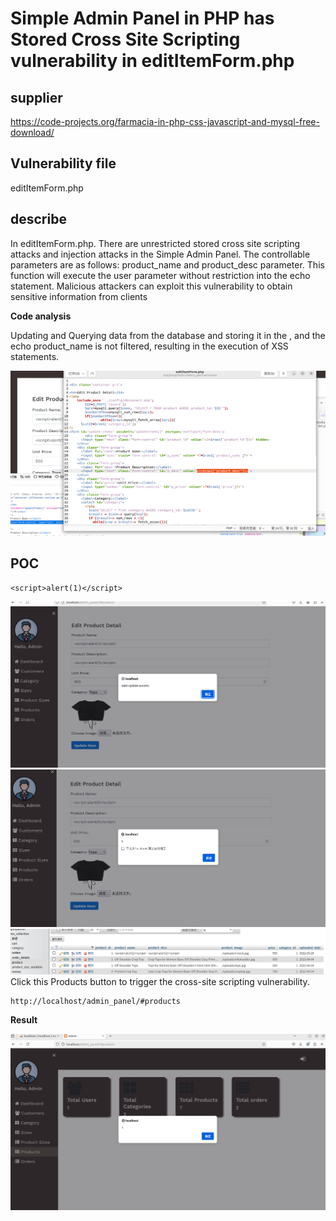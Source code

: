 #  Simple Admin Panel in PHP has Stored Cross Site Scripting vulnerability in editItemForm.php

## supplier 
https://code-projects.org/farmacia-in-php-css-javascript-and-mysql-free-download/
## Vulnerability file
editItemForm.php

## describe
In editItemForm.php. There are unrestricted stored cross site scripting attacks and injection attacks in the Simple Admin Panel. The controllable parameters are as follows: product_name and product_desc parameter. This function will execute the user parameter without restriction into the echo statement. Malicious attackers can exploit this vulnerability to obtain sensitive information from clients

**Code analysis**    

Updating and Querying data from the database and storing it in the <?=$row1['product_name']?>, and the echo product_name is not filtered, resulting in the execution of XSS statements.

![image](https://github.com/Rocky-Bull/myCVE/blob/main/images/%E5%B1%8F%E5%B9%95%E6%88%AA%E5%9B%BE%202024-12-25%20142316.png)

## POC

```
<script>alert(1)</script>
```

![image](https://github.com/Rocky-Bull/myCVE/blob/main/images/%E5%B1%8F%E5%B9%95%E6%88%AA%E5%9B%BE%202024-12-25%20141045.png)
![image](https://github.com/Rocky-Bull/myCVE/blob/main/images/%E5%B1%8F%E5%B9%95%E6%88%AA%E5%9B%BE%202024-12-25%20141051.png)
![image](https://github.com/Rocky-Bull/myCVE/blob/main/images/%E5%B1%8F%E5%B9%95%E6%88%AA%E5%9B%BE%202024-12-25%20141407.png)
Click this Products button to trigger the cross-site scripting vulnerability.

```
http://localhost/admin_panel/#products
```

**Result**

![image](https://github.com/Rocky-Bull/myCVE/blob/main/images/%E5%B1%8F%E5%B9%95%E6%88%AA%E5%9B%BE%202024-12-25%20141108.png)
